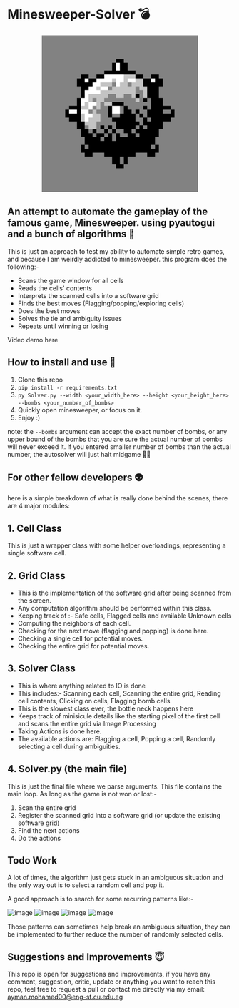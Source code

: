 # Minesweeper-Solver :bomb:

<p align="center">
  <img src="https://github.com/aymanreda56/Minesweeper-Solver/blob/main/logo.png" width="350" title="Minesweeper Solver">
</p>



## An attempt to automate the gameplay of the famous game, Minesweeper. using pyautogui and a bunch of algorithms 💅

This is just an approach to test my ability to automate simple retro games, and because I am weirdly addicted to minesweeper. this program does the following:-
* Scans the game window for all cells
* Reads the cells' contents
* Interprets the scanned cells into a software grid
* Finds the best moves (Flagging/popping/exploring cells)
* Does the best moves
* Solves the tie and ambiguity issues
* Repeats until winning or losing

Video demo here

## How to install and use 🚀
1. Clone this repo
2. ```pip install -r requirements.txt```
3. ```py Solver.py --width <your_width_here> --height <your_height_here> --bombs <your_number_of_bombs>```
4. Quickly open minesweeper, or focus on it.
5. Enjoy :)

note: the ```--bombs``` argument can accept the exact number of bombs, or any upper bound of the bombs that you are sure the actual number of bombs will never exceed it.
if you entered smaller number of bombs than the actual number, the autosolver will just halt midgame 🤷‍♂️

## For other fellow developers 👽
here is a simple breakdown of what is really done behind the scenes, there are 4 major modules:

## 1. Cell Class
This is just a wrapper class with some helper overloadings, representing a single software cell.

## 2. Grid Class
* This is the implementation of the software grid after being scanned from the screen.
* Any computation algorithm should be performed within this class.
* Keeping track of :- Safe cells, Flagged cells and available Unknown cells
* Computing the neighbors of each cell.
* Checking for the next move (flagging and popping) is done here.
* Checking a single cell for potential moves.
* Checking the entire grid for potential moves.

## 3. Solver Class
* This is where anything related to IO is done
* This includes:- Scanning each cell, Scanning the entire grid, Reading cell contents, Clicking on cells, Flagging bomb cells
* This is the slowest class ever, the bottle neck happens here
* Keeps track of minisicule details like the starting pixel of the first cell and scans the entire grid via Image Processing
* Taking Actions is done here.
* The available actions are: Flagging a cell, Popping a cell, Randomly selecting a cell during ambiguities.

## 4. Solver.py (the main file)
This is just the final file where we parse arguments.
This file contains the main loop.
As long as the game is not won or lost:-
1) Scan the entire grid
2) Register the scanned grid into a software grid (or update the existing software grid)
3) Find the next actions
4) Do the actions

## Todo Work
A lot of times, the algorithm just gets stuck in an ambiguous situation and the only way out is to select a random cell and pop it.

A good approach is to search for some recurring patterns like:-

![image](https://github.com/user-attachments/assets/996b825b-b702-4d3c-b61c-19d9d680d8f9)
![image](https://github.com/user-attachments/assets/90bd4cdd-2bca-413f-898e-2c1f7dfb10ea)
![image](https://github.com/user-attachments/assets/ca69c3db-0b4f-4ea0-815f-18d4856416c4)
![image](https://github.com/user-attachments/assets/3c264500-fae8-4261-b2c5-5f5acf93452c)

Those patterns can sometimes help break an ambiguous situation, they can be implemented to further reduce the number of randomly selected cells.

## Suggestions and Improvements 😇
This repo is open for suggestions and improvements, if you have any comment, suggestion, critic, update or anything you want to reach this repo, feel free to request a pull or contact me directly via my email: ayman.mohamed00@eng-st.cu.edu.eg

